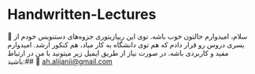 # Handwritten-Lectures

🔸 سلام، امیدوارم حالتون خوب باشه. توی این ریپازیتوری جزوه‌های دستنویس خودم از یسری دروس رو قرار دادم که هم توی دانشگاه به کار میاد، هم کنکور ارشد. امیدوارم مفید و کاربردی باشه. در صورت نیاز از طریق ایمیل زیر میتونید با من در ارتباط باشید:##
📧 ah.alijanii@gmail.com
